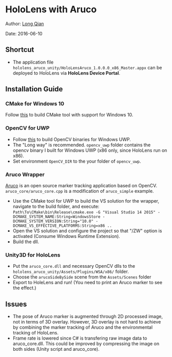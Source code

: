 HoloLens with Aruco
===
Author: [Long Qian](https://longqian.me/aboutme)

Date: 2016-06-10

## Shortcut
* The application file ```hololens_aruco_unity/HoloLensAruco_1.0.0.0_x86_Master.appx``` can be deployed to HoloLens via __HoloLens Device Portal__.


## Installation Guide

### CMake for Windows 10
Follow [this](https://github.com/Microsoft/CMake/tree/feature/Win10) to build CMake tool with support for Windows 10.

### OpenCV for UWP
* Follow [this](https://blogs.msdn.microsoft.com/lucian/2015/11/27/opencv-building-uwp-binaries/) to build OpenCV binaries for Windows UWP.
* The "Long way" is recommended. ```opencv_uwp``` folder contains the opencv binary I built for Windows UWP (x86 only, since HoloLens run on x86).
* Set environment ```OpenCV_DIR``` to the your folder of ```opencv_uwp```.

### Aruco Wrapper
[Aruco](http://www.uco.es/investiga/grupos/ava/node/26) is an open source marker tracking application based on OpenCV. ```aruco_core/aruco_core.cpp``` is a modification of ```aruco_simple``` example.

* Use the CMake tool for UWP to build the VS solution for the wrapper, navigate to the build folder, and execute: ```Path\To\CMake\bin\Release\cmake.exe -G "Visual Studio 14 2015" -DCMAKE_SYSTEM_NAME:String=WindowsStore -DCMAKE_SYSTEM_VERSION:String="10.0" -DCMAKE_VS_EFFECTIVE_PLATFORMS:String=x86 ..```
* Open the VS solution and configure the project so that "/ZW" option is activated (Consume Windows Runtime Extension).
* Build the dll.

### Unity3D for HoloLens
* Put the ```aruco_core.dll``` and necessary OpenCV dlls to the ```hololens_aruco_unity/Assets/Plugins/WSA/x86/``` folder.
* Choose the ```arucoSideBySide``` scene from the ```Assets/Scenes``` folder
* Export to HoleLens and run! (You need to print an Aruco marker to see the effect.)


## Issues
* The pose of Aruco marker is augmented through 2D processed image, not in terms of 3D overlay. However, 3D overlay is not hard to achieve by combining the marker tracking of Aruco and the environmental tracking of HoloLens.
* Frame rate is lowered since C# is transfering raw image data to aruco_core.dll. This could be improved by compressing the image on both sides (Unity script and aruco_core).
